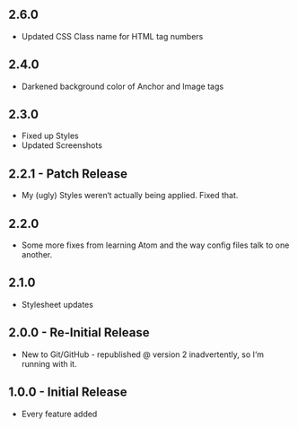 ## 2.6.0
* Updated CSS Class name for HTML tag numbers

## 2.4.0
* Darkened background color of Anchor and Image tags

## 2.3.0
* Fixed up Styles
* Updated Screenshots

## 2.2.1 - Patch Release
* My (ugly) Styles weren&#8216;t actually being applied. Fixed that.

## 2.2.0
* Some more fixes from learning Atom and the way config files talk to one another.

## 2.1.0
* Stylesheet updates

## 2.0.0 - Re-Initial Release
* New to Git/GitHub - republished @ version 2 inadvertently, so I&#8216;m running with it.

## 1.0.0 - Initial Release
* Every feature added
